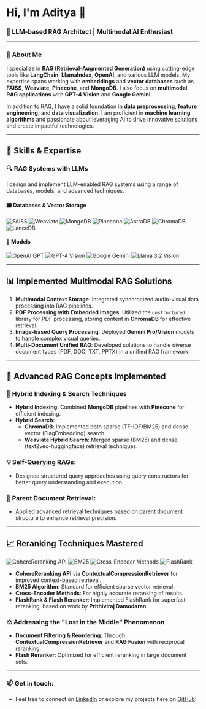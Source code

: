 # Hi, I'm Aditya 👋 

### 🚀 LLM-based RAG Architect | Multimodal AI Enthusiast

---

### 🧠 About Me

I specialize in **RAG (Retrieval-Augmented Generation)** using cutting-edge tools like **LangChain**, **LlamaIndex**, **OpenAI**, and various LLM models. My expertise spans working with **embeddings** and **vector databases** such as **FAISS**, **Weaviate**, **Pinecone**, and **MongoDB**. I also focus on **multimodal RAG applications** with **GPT-4 Vision** and **Google Gemini**.

In addition to RAG, I have a solid foundation in **data preprocessing**, **feature engineering**, and **data visualization**. I am proficient in **machine learning algorithms** and passionate about leveraging AI to drive innovative solutions and create impactful technologies.

---

## 🧠 Skills & Expertise

### 🔍 **RAG Systems with LLMs**

I design and implement LLM-enabled RAG systems using a range of databases, models, and advanced techniques.

#### 🗃 **Databases & Vector Storage**
<p align="left">
  <img src="https://img.shields.io/badge/FAISS-ffcc00?style=flat&logo=FAISS&logoColor=white" alt="FAISS" />
  <img src="https://img.shields.io/badge/Weaviate-00bcd4?style=flat&logo=Weaviate&logoColor=white" alt="Weaviate" />
  <img src="https://img.shields.io/badge/MongoDB-47A248?style=flat&logo=MongoDB&logoColor=white" alt="MongoDB" />
  <img src="https://img.shields.io/badge/Pinecone-026bbd?style=flat&logo=VectorSearch&logoColor=white" alt="Pinecone" />
  <img src="https://img.shields.io/badge/AstraDB-6600cc?style=flat&logo=DataStax&logoColor=white" alt="AstraDB" />
  <img src="https://img.shields.io/badge/ChromaDB-1a73e8?style=flat&logo=Chroma&logoColor=white" alt="ChromaDB" />
  <img src="https://img.shields.io/badge/LanceDB-000000?style=flat&logo=Databases&logoColor=white" alt="LanceDB" />
</p>

#### 🤖 **Models**
<p align="left">
  <img src="https://img.shields.io/badge/OpenAI_GPT-004A7C?style=flat&logo=OpenAI&logoColor=white" alt="OpenAI GPT" />
  <img src="https://img.shields.io/badge/GPT--4_Vision-4682B4?style=flat&logo=OpenAI&logoColor=white" alt="GPT-4 Vision" />
  <img src="https://img.shields.io/badge/Google_Gemini-4285F4?style=flat&logo=Google&logoColor=white" alt="Google Gemini" />
  <img src="https://img.shields.io/badge/Llama_3.2_Vision-FF6F00?style=flat&logo=Llama&logoColor=white" alt="Llama 3.2 Vision" />
</p>

---

## 📊 **Implemented Multimodal RAG Solutions**

1. **Multimodal Context Storage**: Integrated synchronized audio-visual data processing into RAG pipelines.
2. **PDF Processing with Embedded Images**: Utilized the `unstructured` library for PDF processing, storing content in **ChromaDB** for effective retrieval.
3. **Image-based Query Processing**: Deployed **Gemini Pro/Vision** models to handle complex visual queries.
4. **Multi-Document Unified RAG**: Developed solutions to handle diverse document types (PDF, DOC, TXT, PPTX) in a unified RAG framework.

---

## 🔬 **Advanced RAG Concepts Implemented**

### 🔗 **Hybrid Indexing & Search Techniques**

- **Hybrid Indexing**: Combined **MongoDB** pipelines with **Pinecone** for efficient indexing.
- **Hybrid Search**:
  - **ChromaDB**: Implemented both sparse (TF-IDF/BM25) and dense vector (FlagEmbedding) search.
  - **Weaviate Hybrid Search**: Merged sparse (BM25) and dense (text2vec-huggingface) retrieval techniques.

### 💡 **Self-Querying RAGs**:
- Designed structured query approaches using query constructors for better query understanding and execution.

### 📝 **Parent Document Retrieval**:
- Applied advanced retrieval techniques based on parent document structure to enhance retrieval precision.

---

## 📈 **Reranking Techniques Mastered**
<p align="left">
  <img src="https://img.shields.io/badge/CohereReranking_API-ff4500?style=flat&logo=Cohere&logoColor=white" alt="CohereReranking API" />
  <img src="https://img.shields.io/badge/BM25_Algorithm-228B22?style=flat&logo=Algorithm&logoColor=white" alt="BM25" />
  <img src="https://img.shields.io/badge/Cross--Encoder_Models-00CED1?style=flat&logo=Model&logoColor=white" alt="Cross-Encoder Methods" />
  <img src="https://img.shields.io/badge/Flash_Rank-8A2BE2?style=flat&logo=FlashRank&logoColor=white" alt="FlashRank" />
</p>

- **CohereReranking API** via **ContextualCompressionRetriever** for improved context-based retrieval.
- **BM25 Algorithm**: Standard for efficient sparse vector retrieval.
- **Cross-Encoder Methods**: For highly accurate reranking of results.
- **FlashRank & Flash Reranker**: Implemented FlashRank for superfast reranking, based on work by **Prithiviraj Damodaran**.

### ⚖️ **Addressing the "Lost in the Middle" Phenomenon**
- **Document Filtering & Reordering**: Through **ContextualCompressionRetriever** and **RAG Fusion** with reciprocal reranking.
- **Flash Reranker**: Optimized for efficient reranking in large document sets.

---

### 📫 Get in touch:
- Feel free to connect on [LinkedIn](https://www.linkedin.com/) or explore my projects here on [GitHub](https://github.com/)!
